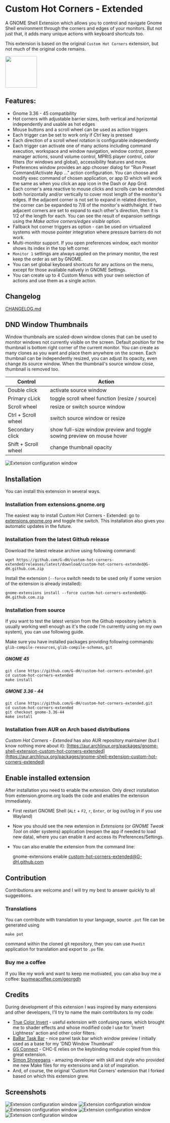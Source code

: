 # Custom Hot Corners - Extended

A GNOME Shell Extension which allows you to control and navigate Gnome Shell environment through the corners and edges of your monitors. But not just that, it adds many unique actions with keyboard shortcuts too.

This extension is based on the original `Custom Hot Corners` extension, but not much of the original code remains.

[<img alt="" height="100" src="https://raw.githubusercontent.com/andyholmes/gnome-shell-extensions-badge/master/get-it-on-ego.svg?sanitize=true">](https://extensions.gnome.org/extension/4167/custom-hot-corners-extended/)


## Features:
- Gnome 3.36 - 45 compatibility
- Hot corners with adjustable barrier sizes, both vertical and horizontal independently and usable as hot edges
- Mouse buttons and a scroll wheel can be used as action triggers
- Each trigger can be set to work only if *Ctrl* key is pressed
- Each direction of a scroll wheel rotation is configurable independently
- Each trigger can activate one of many actions including command execution, workspace and window navigation, window control, power manager actions, sound volume control, MPRIS player control, color filters (for windows and global), accessibility features and more.
- Preferences window provides an app chooser dialog for "Run Preset Command/Activate App ..." action configuration. You can choose and modify exec command of chosen application, or app ID which will work the same as when you click an app icon in the Dash or App Grid.
- Each corner's area reactive to mouse clicks and scrolls can be extended both horizontally and/or vertically to cover most length of the monitor's edges. If the adjacent corner is not set to expand in related direction, the corner can be expanded to 7/8 of the monitor's width/height. If two adjacent corners are set to expand to each other's direction, then it is 1/2 of the length for each. You can see the result of expansion settings using the *Make active corners/edges visible* option.
- Fallback hot corner triggers as option - can be used on virtualized systems with mouse pointer integration where pressure barriers do not work.
- Multi-monitor support. If you open preferences window, each monitor shows its index in the top left corner.
- `Monitor 1` settings are always applied on the primary monitor, the rest keep the order as set by GNOME.
- You can set global keyboard shortcuts for any actions on the menu, except for those available natively in GNOME Settings.
- You can create up to 4 Custom Menus with your own selection of actions and use them as a single action.

## Changelog

[CHANGELOG.md](CHANGELOG.md)

## DND Window Thumbnails

Window thumbnails are scaled-down window clones that can be used to monitor windows not currently visible on the screen. Default position for the thumbnail is bottom right corner of the current monitor. You can create as many clones as you want and place them anywhere on the screen. Each thumbnail can be independently resized, you can adjust its opacity, even change its source window. When the thumbnail's source window close, thumbnail is removed too.

| Control | Action |
| ------- | ------ |
| Double click          | activate source window |
| Primary cLick         | toggle scroll wheel function (resize / source) |
| Scroll wheel          | resize or switch source window |
| Ctrl + Scroll wheel   | switch source window or resize |
| Secondary click       | show full-size window preview and toggle sowing preview on mouse hover |
| Shift + Scroll wheel  | change thumbnail opacity |


![Extension configuration window](screenshot.png)


## Installation

You can install this extension in several ways.

### Installation from extensions.gnome.org

The easiest way to install Custom Hot Corners - Extended: go to [extensions.gnome.org](https://extensions.gnome.org/extension/4167/custom-hot-corners-extended/) and toggle the switch. This installation also gives you automatic updates in the future.

### Installation from the latest Github release

Download the latest release archive using following command:

    wget https://github.com/G-dH/custom-hot-corners-extended/releases/latest/download/custom-hot-corners-extended@G-dH.github.com.zip

Install the extension (`--force` switch needs to be used only if some version of the extension is already installed):

    gnome-extensions install --force custom-hot-corners-extended@G-dH.github.com.zip

### Installation from source

If you want to test the latest version from the Github repository (which is usually working well enough as it's the code I'm currently using on my own system), you can use following guide.

Make sure you have installed packages providing following commands: `glib-compile-resources`, `glib-compile-schemas`, `git`

##### GNOME 45

    git clone https://github.com/G-dH/custom-hot-corners-extended.git
    cd custom-hot-corners-extended
    make install

##### GMONE 3.36 - 44

    git clone https://github.com/G-dH/custom-hot-corners-extended.git
    cd custom-hot-corners-extended
    git checkout gnome-3.36-44
    make install

### Installation from AUR on Arch based distributions

*Custom Hot Corners - Extended* has also AUR repository maintainer (but I know nothing more about it):
[https://aur.archlinux.org/packages/gnome-shell-extension-custom-hot-corners-extended](https://aur.archlinux.org/packages/gnome-shell-extension-custom-hot-corners-extended)

## Enable installed extension

After installation you need to enable the extension. Only direct installation from extension.gnome.org loads the code and enables the extension immediately.

- First restart GNOME Shell (`ALt` + `F2`, `r`, `Enter`, or log out/log in if you use Wayland)
- Now you should see the new extension in *Extensions* (or *GNOME Tweak Tool* on older systems) application (reopen the app if needed to load new data), where you can enable it and access its Preferences/Settings.
- You can also enable the extension from the command line:

    gnome-extensions enable custom-hot-corners-extended@G-dH.github.com


## Contribution

Contributions are welcome and I will try my best to answer quickly to all suggestions.

### Translations

You can contribute with translation to your language, source `.pot` file can be generated using

    make pot

command within the cloned git repository, then you can use `Poedit` application for translation and export to `.po` file.

### Buy me a coffee

If you like my work and want to keep me motivated, you can also buy me a coffee:
[buymeacoffee.com/georgdh](https://buymeacoffee.com/georgdh)

## Credits

During development of this extension I was inspired by many extensions and other developers, I'll try to name the main contributors to my code:
- [True Color Invert](https://github.com/jackkenney/gnome-true-color-invert) - useful extension with confusing name, which brought me to shader effects and whose modified code I use for 'Invert Lightness' action and other color filters.
- [BaBar Task Bar](https://github.com/fthx/babar) - nice panel task bar which window preview I initially used as a base for my 'DND Window Thumbnail'
- [GS Connect](https://github.com/GSConnect/gnome-shell-extension-gsconnect/wiki) - CHC-E relies on the keybinding module copied from this great extension.
- [Simon Shneegans](https://schneegans.github.io/) - amazing developer with skill and style who provided me new Make files for my extensions and a lot of inspiration.
- And, of course, the original 'Custom Hot Corners' extension that I forked based on which this extension grew.

## Screenshots

![Extension configuration window](screenshot0.png)
![Extension configuration window](screenshot4.png)
![Extension configuration window](screenshot1.png)
![Extension configuration window](screenshot2.png)
![Extension configuration window](screenshot3.png)
